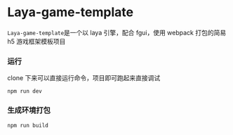 # Laya-game-template

`Laya-game-template`是一个以 laya 引擎，配合 fgui，使用 webpack 打包的简易 h5 游戏框架模板项目

### 运行

clone 下来可以直接运行命令，项目即可跑起来直接调试

```
npm run dev
```

### 生成环境打包

```
npm run build
```
